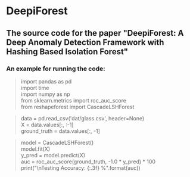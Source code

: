 # DeepiForest

## The source code for the paper "DeepiForest: A Deep Anomaly Detection Framework with Hashing Based Isolation Forest"


### An example for running the code:
>import pandas as pd  
import time  
import numpy as np  
from sklearn.metrics import roc_auc_score  
from reshapeforest import CascadeLSHForest  

>data = pd.read_csv('dat/glass.csv', header=None)  
X = data.values[:, :-1]  
ground_truth = data.values[:, -1]  

>model = CascadeLSHForest()  
model.fit(X)  
y_pred = model.predict(X)  
auc = roc_auc_score(ground_truth, -1.0 * y_pred) * 100  
print("\nTesting Accuracy: {:.3f} %".format(auc))  




